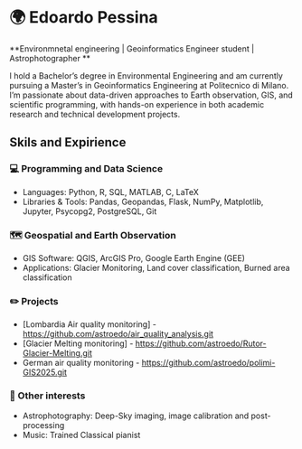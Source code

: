# 🌍 Edoardo Pessina

**Environmnetal engineering | Geoinformatics Engineer student | Astrophotographer **

I hold a Bachelor’s degree in Environmental Engineering and am currently pursuing a Master’s in Geoinformatics Engineering at Politecnico di Milano. I’m passionate about data-driven approaches to Earth observation, GIS, and scientific programming, with hands-on experience in both academic research and technical development projects.

## Skils and Expirience 

### 💻 Programming and Data Science 
* Languages: Python, R, SQL, MATLAB, C, LaTeX
* Libraries & Tools: Pandas, Geopandas, Flask, NumPy, Matplotlib, Jupyter, Psycopg2, PostgreSQL, Git 

### 🗺️ Geospatial and Earth Observation
* GIS Software: QGIS, ArcGIS Pro, Google Earth Engine (GEE)
* Applications: Glacier Monitoring, Land cover classification, Burned area classification

### ✏️ Projects
* [Lombardia Air quality monitoring] - https://github.com/astroedo/air_quality_analysis.git
* [Glacier Melting monitoring] - https://github.com/astroedo/Rutor-Glacier-Melting.git
* German air quality monitoring - https://github.com/astroedo/polimi-GIS2025.git

### 🔭 Other interests
* Astrophotography: Deep-Sky imaging, image calibration and post-processing
* Music: Trained Classical pianist 
  
<!--
**astroedo/astroedo** is a ✨ _special_ ✨ repository because its `README.md` (this file) appears on your GitHub profile.
